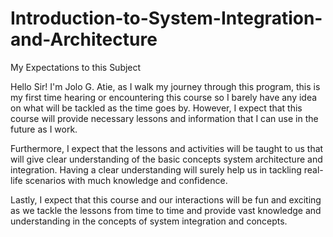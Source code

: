 # Introduction-to-System-Integration-and-Architecture
My Expectations to this Subject

Hello Sir! I'm Jolo G. Atie, as I walk my journey through this program, this is my first time hearing or encountering this course so I barely have any idea on what will be tackled as the time goes by. However, I expect that this course will provide necessary lessons and information that I can use in the future as I work.

Furthermore, I expect that the lessons and activities will be taught to us that will give clear understanding of the basic concepts system architecture and integration. Having a clear understanding will surely help us in tackling real-life scenarios with much knowledge and confidence.

Lastly, I expect that this course and our interactions will be fun and exciting as we tackle the lessons from time to time and provide vast knowledge and understanding in the concepts of system integration and concepts.
